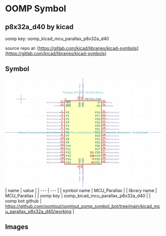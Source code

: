 # OOMP Symbol  
## p8x32a_d40  by kicad  
  
oomp key: oomp_kicad_mcu_parallax_p8x32a_d40  
  
source repo at: [https://gitlab.com/kicad/libraries/kicad-symbols](https://gitlab.com/kicad/libraries/kicad-symbols)  
## Symbol  
  
[![working.png](working_600.png)](working.png)  
| name | value | 
| --- | --- | 
| symbol name | MCU_Parallax | 
| library name | MCU_Parallax | 
| oomp key | oomp_kicad_mcu_parallax_p8x32a_d40 | 
| oomp bot github | https://github.com/oomlout/oomlout_oomp_symbol_bot/tree/main/kicad_mcu_parallax_p8x32a_d40/working | 
## Images  
